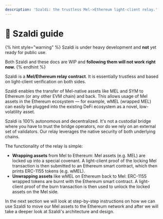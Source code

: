 ```yaml
---
description: 'Szaldi: the trustless Mel->Ethereum light-client relay.'
---
```


# 🌉 Szaldi guide

{% hint style="warning" %}
Szaldi is under heavy development and **not** yet ready for public use.

Both Szaldi and these docs are WIP and **following them will not work right now.**
{% endhint %}



Szaldi is a **Mel/Ethereum relay contract**. It is essentially trustless and based on light-client verification on both sides.

Szaldi enables the transfer of Mel-native assets like MEL and SYM to Ethereum (or any other EVM chain) and back. This allows usage of Mel assets in the Ethereum ecosystem — for example, wMEL (wrapped MEL) can easily be plugged into the existing DeFi ecosystem as a novel, low-volatility asset.

Szaldi is 100% autonomous and decentralized. It's not a custodial bridge where you have to trust the bridge operators, nor do we rely on an external set of validators. Our relay leverages the native security of both underlying chains.

The functionality of the relay is simple:

* **Wrapping assets** from Mel to Ethereum: Mel assets (e.g. MEL) are locked up into a special covenant. A light-client proof of the locking Mel transaction is then submitted to an Ethereum smart contract, which then prints ERC-1155 tokens (e.g. wMEL).
* **Unwrapping assets** like wMEL on Ethereum back to Mel: ERC-1155 wrapped tokens are burnt with the Ethereum smart contract. A light-client proof of the burn transaction is then used to unlock the locked assets on the Mel side.

In the next section we will look at step-by-step instructions on how we can use Szaldi to move our Mel assets to the Ethereum network and after we will take a deeper look at Szaldi's architecture and design.
